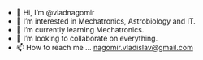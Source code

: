 - 👋 Hi, I’m @vladnagomir
- 👀 I’m interested in Mechatronics, Astrobiology and IT. 
- 🌱 I’m currently learning Mechatronics. 
- 💞️ I’m looking to collaborate on everything. 
- 📫 How to reach me ... nagomir.vladislav@gmail.com

<!---
vladnagomir/vladnagomir is a ✨ special ✨ repository because its `README.md` (this file) appears on your GitHub profile.
You can click the Preview link to take a look at your changes.
--->
